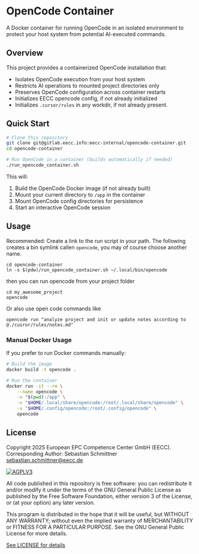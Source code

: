 # OpenCode Container

A Docker container for running OpenCode in an isolated environment to protect your host system from potential AI-executed commands.

## Overview

This project provides a containerized OpenCode installation that:

- Isolates OpenCode execution from your host system
- Restricts AI operations to mounted project directories only
- Preserves OpenCode configuration across container restarts
- Initializes EECC opencode config, if not already initialized
- Initializes `.cursor/rules` in any workdir, if not already present.

## Quick Start

```bash
# Clone this repository
git clone git@gitlab.eecc.info:eecc-internal/opencode-container.git
cd opencode-container

# Run OpenCode in a container (builds automatically if needed)
./run_opencode_container.sh
```

This will:

1. Build the OpenCode Docker image (if not already built)
2. Mount your current directory to `/app` in the container
3. Mount OpenCode config directories for persistence
4. Start an interactive OpenCode session

## Usage

Recommended: Create a link to the run script in your path. The following creates a bin symlink callen `opencode`, you may of course choose another name.

```
cd opencode-container
ln -s $(pdw)/run_opencode_container.sh ~/.local/bin/opencode
```

then you can run opencode from your project folder

```
cd my_awesome_project
opencode
```

Or also use open code commands like

```
opencode run "analyze project and init or update notes according to @./cusror/rules/notes.md"
```

### Manual Docker Usage

If you prefer to run Docker commands manually:

```bash
# Build the image
docker build -t opencode .

# Run the container
docker run -it --rm \
    --name opencode \
    -v "$(pwd):/app" \
    -v "$HOME/.local/share/opencode:/root/.local/share/opencode" \
    -v "$HOME/.config/opencode:/root/.config/opencode" \
    opencode
```

## License

Copyright 2025 European EPC Competence Center GmbH (EECC). Corresponding Author: Sebastian Schmittner <sebastian.schmittner@eecc.de>

<a href="https://www.gnu.org/licenses/agpl-3.0.html">
<img alt="AGPLV3" style="border-width:0" src="https://www.gnu.org/graphics/agplv3-with-text-162x68.png" /><br />
</a>

All code published in this repository is free software: you can redistribute it and/or modify it under the terms of the
GNU General Public License as published by the Free Software Foundation, either version 3 of the License, or
(at your option) any later version.
</a>

This program is distributed in the hope that it will be useful, but WITHOUT ANY WARRANTY; without even the implied
warranty of MERCHANTABILITY or FITNESS FOR A PARTICULAR PURPOSE. See the GNU General Public License for more details.

[See LICENSE for details](./LICENSE)

